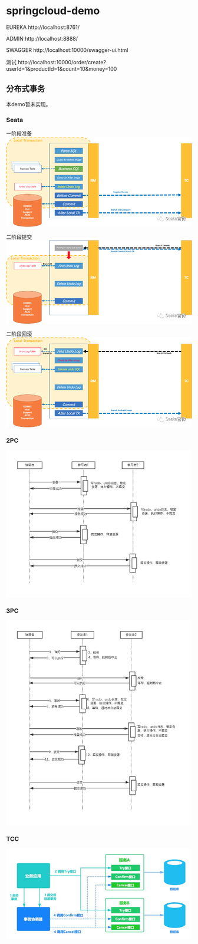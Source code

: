 # springcloud-demo

EUREKA http://localhost:8761/

ADMIN http://localhost:8888/

SWAGGER http://localhost:10000/swagger-ui.html

测试 http://localhost:10000/order/create?userId=1&productId=1&count=10&money=100

## 分布式事务
本demo暂未实现。

### Seata
一阶段准备
![seata_1](docs/seata_1.png)

二阶段提交
![seata_2](docs/seata_2.png)

二阶段回滚
![seata_3](docs/seata_3.png)

### 2PC
![2pc](docs/2pc.png)

### 3PC
![3pc](docs/3pc.png)

### TCC
![tcc](docs/tcc.png)
